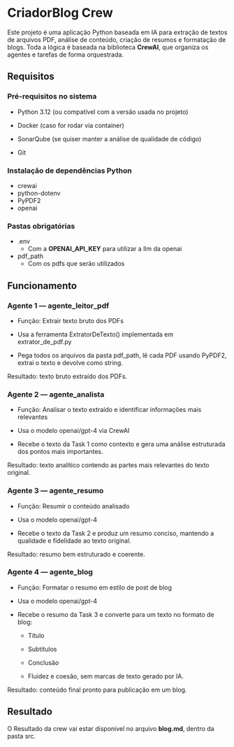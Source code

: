 # CriadorBlog Crew

Este projeto é uma aplicação Python baseada em IA para extração de textos de arquivos PDF, análise de conteúdo, criação de resumos e formatação de blogs. Toda a lógica é baseada na biblioteca **CrewAI**, que organiza os agentes e tarefas de forma orquestrada.

## Requisitos

### Pré-requisitos no sistema

- Python 3.12 (ou compatível com a versão usada no projeto)

- Docker (caso for rodar via container)

- SonarQube (se quiser manter a análise de qualidade de código)

- Git

### Instalação de dependências Python

- crewai
- python-dotenv
- PyPDF2
- openai

### Pastas obrigatórias

- .env
    - Com a **OPENAI_API_KEY** para utilizar a llm da openai
- pdf_path 
    - Com os pdfs que serão utilizados


## Funcionamento

### Agente 1 — agente_leitor_pdf

- Função: Extrair texto bruto dos PDFs

- Usa a ferramenta ExtratorDeTexto() implementada em extrator_de_pdf.py

- Pega todos os arquivos da pasta pdf_path, lê cada PDF usando PyPDF2, extrai o texto e devolve como string.

Resultado: texto bruto extraído dos PDFs.


### Agente 2 — agente_analista
- Função: Analisar o texto extraído e identificar informações mais relevantes

- Usa o modelo openai/gpt-4 via CrewAI

- Recebe o texto da Task 1 como contexto e gera uma análise estruturada dos pontos mais importantes.

Resultado: texto analítico contendo as partes mais relevantes do texto original.


### Agente 3 — agente_resumo
- Função: Resumir o conteúdo analisado

- Usa o modelo openai/gpt-4

- Recebe o texto da Task 2 e produz um resumo conciso, mantendo a qualidade e fidelidade ao texto original.

Resultado: resumo bem estruturado e coerente.

### Agente 4 — agente_blog
- Função: Formatar o resumo em estilo de post de blog

- Usa o modelo openai/gpt-4

- Recebe o resumo da Task 3 e converte para um texto no formato de blog:

    - Título

    - Subtítulos

    - Conclusão

    - Fluidez e coesão, sem marcas de texto gerado por IA.

Resultado: conteúdo final pronto para publicação em um blog.


## Resultado

O Resultado da crew vai estar disponivel no arquivo **blog.md**, dentro da pasta src.








